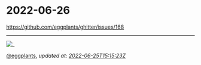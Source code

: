 # 2022-06-26

<https://github.com/eggplants/ghitter/issues/168>

---

![_](https://github.githubassets.com/images/mona-loading-default.gif)

[@eggplants](https://github.com/eggplants), *updated at: [2022-06-25T15:15:23Z](https://github.com/eggplants/ghitter/issues/168#issue-1284633706)*
